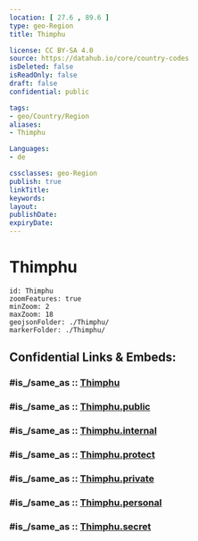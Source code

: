 ```yaml
---
location: [ 27.6 , 89.6 ] 
type: geo-Region
title: Thimphu

license: CC BY-SA 4.0
source: https://datahub.io/core/country-codes
isDeleted: false
isReadOnly: false
draft: false
confidential: public

tags:
- geo/Country/Region
aliases:
- Thimphu

Languages:
- de

cssclasses: geo-Region
publish: true
linkTitle: 
keywords: 
layout: 
publishDate: 
expiryDate: 
---
```


# Thimphu

```leaflet
id: Thimphu
zoomFeatures: true 
minZoom: 2 
maxZoom: 18
geojsonFolder: ./Thimphu/
markerFolder: ./Thimphu/
```


## Confidential Links & Embeds: 

### #is_/same_as :: [Thimphu](/_Standards/Earth/Continent/Asia/Asia~South/Bhutan/Districts~Bhutan/Thimphu.md) 

### #is_/same_as :: [Thimphu.public](/_public/Earth/Continent/Asia/Asia~South/Bhutan/Districts~Bhutan/Thimphu.public.md) 

### #is_/same_as :: [Thimphu.internal](/_internal/Earth/Continent/Asia/Asia~South/Bhutan/Districts~Bhutan/Thimphu.internal.md) 

### #is_/same_as :: [Thimphu.protect](/_protect/Earth/Continent/Asia/Asia~South/Bhutan/Districts~Bhutan/Thimphu.protect.md) 

### #is_/same_as :: [Thimphu.private](/_private/Earth/Continent/Asia/Asia~South/Bhutan/Districts~Bhutan/Thimphu.private.md) 

### #is_/same_as :: [Thimphu.personal](/_personal/Earth/Continent/Asia/Asia~South/Bhutan/Districts~Bhutan/Thimphu.personal.md) 

### #is_/same_as :: [Thimphu.secret](/_secret/Earth/Continent/Asia/Asia~South/Bhutan/Districts~Bhutan/Thimphu.secret.md)


